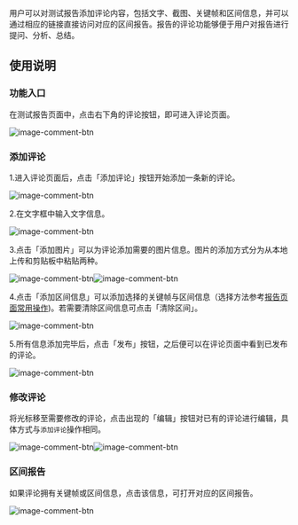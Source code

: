 用户可以对测试报告添加评论内容，包括文字、截图、关键帧和区间信息，并可以通过相应的链接直接访问对应的区间报告。报告的评论功能够便于用户对报告进行提问、分析、总结。

## 使用说明

### 功能入口

在测试报告页面中，点击右下角的评论按钮，即可进入评论页面。

![image-comment-btn](https://upr-1314001764.cos.ap-shanghai.myqcloud.com/upr-images/comment/zh/Doc-Comment-BTN-ZH.png)

### 添加评论

1.进入评论页面后，点击「添加评论」按钮开始添加一条新的评论。

![image-comment-btn](https://upr-1314001764.cos.ap-shanghai.myqcloud.com/upr-images/comment/zh/Doc-Comment-Empty-ZH.png)

2.在文字框中输入文字信息。

![image-comment-btn](https://upr-1314001764.cos.ap-shanghai.myqcloud.com/upr-images/comment/zh/Doc-Comment-AddComment-ZH.png)

3.点击「添加图片」可以为评论添加需要的图片信息。图片的添加方式分为从本地上传和剪贴板中粘贴两种。

![image-comment-btn](https://upr-1314001764.cos.ap-shanghai.myqcloud.com/upr-images/comment/zh/Doc-Comment-AddImg1-ZH.png)![image-comment-btn](https://upr-1314001764.cos.ap-shanghai.myqcloud.com/upr-images/comment/zh/Doc-Comment-AddImg3-ZH.png)

4.点击「添加区间信息」可以添加选择的关键帧与区间信息（选择方法参考[报告页面常用操作](https://upr.unity.cn/instructions/commentInstruction#reportPageInstruction))。若需要清除区间信息可点击「清除区间」。

![image-comment-btn](https://upr-1314001764.cos.ap-shanghai.myqcloud.com/upr-images/comment/zh/Doc-Comment-AddInterval-ZH.png)

5.所有信息添加完毕后，点击「发布」按钮，之后便可以在评论页面中看到已发布的评论。

![image-comment-btn](https://upr-1314001764.cos.ap-shanghai.myqcloud.com/upr-images/comment/zh/Doc-Comment-View-ZH.png)

### 修改评论

将光标移至需要修改的评论，点击出现的「编辑」按钮对已有的评论进行编辑，具体方式与`添加评论`操作相同。

![image-comment-btn](https://upr-1314001764.cos.ap-shanghai.myqcloud.com/upr-images/comment/zh/Doc-Comment-Edit-ZH.png)![image-comment-btn](https://upr-1314001764.cos.ap-shanghai.myqcloud.com/upr-images/comment/zh/Doc-Comment-Edit2-ZH.png)

### 区间报告

如果评论拥有关键帧或区间信息，点击该信息，可打开对应的区间报告。

![image-comment-btn](https://upr-1314001764.cos.ap-shanghai.myqcloud.com/upr-images/comment/zh/Doc-Comment-KeyFrameInterval-ZH.png)